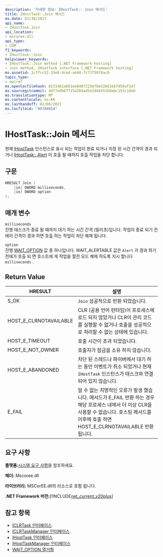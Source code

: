 ```yaml
---
description: '자세한 정보: IHostTask:: Join 메서드'
title: IHostTask::Join 메서드
ms.date: 03/30/2017
api_name:
- IHostTask.Join
api_location:
- mscoree.dll
api_type:
- COM
f1_keywords:
- IHostTask::Join
helpviewer_keywords:
- IHostTask::Join method [.NET Framework hosting]
- Join method, IHostTask interface [.NET Framework hosting]
ms.assetid: 2cffcc52-19e0-4ced-a440-fc7375078ac9
topic_type:
- apiref
ms.openlocfilehash: 8231401ab01ee040f225b78a52b61eb7d59af1d7
ms.sourcegitcommit: ddf7edb67715a5b9a45e3dd44536dabc153c1de0
ms.translationtype: MT
ms.contentlocale: ko-KR
ms.lasthandoff: 02/06/2021
ms.locfileid: "99784654"
---
```

# <a name="ihosttaskjoin-method"></a>IHostTask::Join 메서드

현재 [IHostTask](ihosttask-interface.md) 인스턴스로 표시 되는 작업이 완료 되거나 지정 된 시간 간격이 경과 되거나 [IHostTask:: Alert](ihosttask-alert-method.md) 이 호출 될 때까지 호출 작업을 차단 합니다.  
  
## <a name="syntax"></a>구문  
  
```cpp  
HRESULT Join (  
    [in] DWORD milliseconds,  
    [in] DWORD option  
);  
```  
  
## <a name="parameters"></a>매개 변수  

 `milliseconds`  
 진행 태스크가 종료 될 때까지 대기 하는 시간 간격 (밀리초)입니다. 작업이 종료 되기 전에이 간격이 경과 하면 호출 하는 작업이 차단 해제 됩니다.  
  
 `option`  
 진행 [WAIT_OPTION](wait-option-enumeration.md) 값 중 하나입니다. WAIT_ALERTABLE 값은 `Alert` 가 경과 하기 전에가 호출 되 면 호스트에 게 작업을 절전 모드 해제 하도록 지시 합니다 `milliseconds` .  
  
## <a name="return-value"></a>Return Value  
  
|HRESULT|설명|  
|-------------|-----------------|  
|S_OK|`Join` 성공적으로 반환 되었습니다.|  
|HOST_E_CLRNOTAVAILABLE|CLR (공용 언어 런타임)이 프로세스에 로드 되지 않았거나 CLR이 관리 코드를 실행할 수 없거나 호출을 성공적으로 처리할 수 없는 상태에 있습니다.|  
|HOST_E_TIMEOUT|호출 시간이 초과 되었습니다.|  
|HOST_E_NOT_OWNER|호출자가 잠금을 소유 하지 않습니다.|  
|HOST_E_ABANDONED|차단 된 스레드나 파이버에서 대기 하는 동안 이벤트가 취소 되었거나 현재 `IHostTask` 인스턴스가 태스크와 연결 되어 있지 않습니다.|  
|E_FAIL|알 수 없는 치명적인 오류가 발생 했습니다. 메서드가 E_FAIL 반환 하는 경우 해당 프로세스 내에서 더 이상 CLR을 사용할 수 없습니다. 호스팅 메서드를 이후에 호출 하면 HOST_E_CLRNOTAVAILABLE 반환 됩니다.|  
  
## <a name="requirements"></a>요구 사항  

 **플랫폼:**[시스템 요구 사항](../../get-started/system-requirements.md)을 참조하세요.  
  
 **헤더:** Mscoree.dll  
  
 **라이브러리:** MSCorEE.dll의 리소스로 포함 됩니다.  
  
 **.NET Framework 버전:**[!INCLUDE[net_current_v20plus](../../../../includes/net-current-v20plus-md.md)]  
  
## <a name="see-also"></a>참고 항목

- [ICLRTask 인터페이스](iclrtask-interface.md)
- [ICLRTaskManager 인터페이스](iclrtaskmanager-interface.md)
- [IHostTask 인터페이스](ihosttask-interface.md)
- [IHostTaskManager 인터페이스](ihosttaskmanager-interface.md)
- [WAIT_OPTION 열거형](wait-option-enumeration.md)

